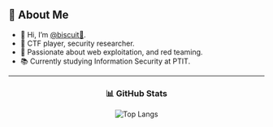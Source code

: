 ## 👾 About Me
- 👋 Hi, I’m [@biscuit🍪](https://www.facebook.com/biscuit.cz).
- 🔐 CTF player, security researcher.  
- 🎯 Passionate about web exploitation, and red teaming.  
- 📚 Currently studying Information Security at PTIT.  
---

<h3 align="center">
  📊 GitHub Stats
</h3>
<p align="center">
  <img src="https://github-readme-stats.vercel.app/api/top-langs/?username=0fbiscuit&layout=compact&theme=radical&size_weight=1&count_weight=1&card_width=495&langs_count=7&hide=handlebars,css,scss,html" alt="Top Langs" />
</p>
